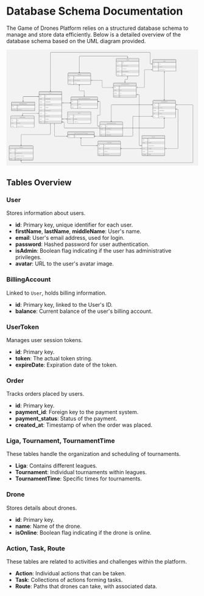 # Database Schema Documentation

The Game of Drones Platform relies on a structured database schema to manage and store data efficiently. Below is a detailed overview of the database schema based on the UML diagram provided.

![Database Schema UML Diagram](../../docs/static/Umls.jpg)

## Tables Overview

### User

Stores information about users.

-   **id**: Primary key, unique identifier for each user.
-   **firstName**, **lastName**, **middleName**: User's name.
-   **email**: User's email address, used for login.
-   **password**: Hashed password for user authentication.
-   **isAdmin**: Boolean flag indicating if the user has administrative privileges.
-   **avatar**: URL to the user's avatar image.

### BillingAccount

Linked to `User`, holds billing information.

-   **id**: Primary key, linked to the User's ID.
-   **balance**: Current balance of the user's billing account.

### UserToken

Manages user session tokens.

-   **id**: Primary key.
-   **token**: The actual token string.
-   **expireDate**: Expiration date of the token.

### Order

Tracks orders placed by users.

-   **id**: Primary key.
-   **payment_id**: Foreign key to the payment system.
-   **payment_status**: Status of the payment.
-   **created_at**: Timestamp of when the order was placed.

### Liga, Tournament, TournamentTime

These tables handle the organization and scheduling of tournaments.

-   **Liga**: Contains different leagues.
-   **Tournament**: Individual tournaments within leagues.
-   **TournamentTime**: Specific times for tournaments.

### Drone

Stores details about drones.

-   **id**: Primary key.
-   **name**: Name of the drone.
-   **isOnline**: Boolean flag indicating if the drone is online.

### Action, Task, Route

These tables are related to activities and challenges within the platform.

-   **Action**: Individual actions that can be taken.
-   **Task**: Collections of actions forming tasks.
-   **Route**: Paths that drones can take, with associated data.
